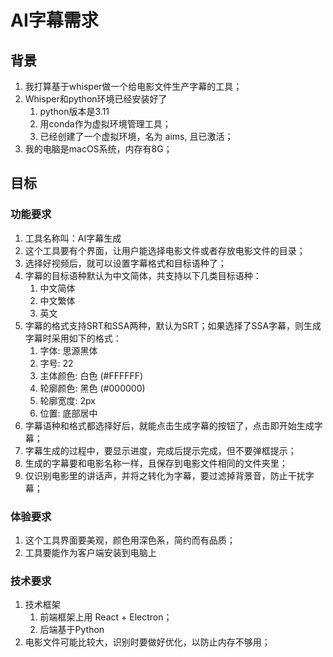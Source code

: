 # AI字幕需求

## 背景

1. 我打算基于whisper做一个给电影文件生产字幕的工具；
2. Whisper和python环境已经安装好了
   1. python版本是3.11
   2. 用conda作为虚拟环境管理工具；
   3. 已经创建了一个虚拟环境，名为 aims, 且已激活；
3. 我的电脑是macOS系统，内存有8G；

## 目标

### 功能要求

1. 工具名称叫：AI字幕生成
2. 这个工具要有个界面，让用户能选择电影文件或者存放电影文件的目录；
3. 选择好视频后，就可以设置字幕格式和目标语种了；
4. 字幕的目标语种默认为中文简体，共支持以下几类目标语种：
   1. 中文简体
   2. 中文繁体
   3. 英文
5. 字幕的格式支持SRT和SSA两种，默认为SRT；如果选择了SSA字幕，则生成字幕时采用如下的格式：
   1. 字体: 思源黑体
   2. 字号: 22
   3. 主体颜色: 白色 (#FFFFFF)
   4. 轮廓颜色: 黑色 (#000000)
   5. 轮廓宽度: 2px
   6. 位置: 底部居中
6. 字幕语种和格式都选择好后，就能点击生成字幕的按钮了，点击即开始生成字幕；
7. 字幕生成的过程中，要显示进度，完成后提示完成，但不要弹框提示；
8. 生成的字幕要和电影名称一样，且保存到电影文件相同的文件夹里；
9. 仅识别电影里的讲话声，并将之转化为字幕，要过滤掉背景音，防止干扰字幕；

### 体验要求

 1. 这个工具界面要美观，颜色用深色系，简约而有品质；
 2. 工具要能作为客户端安装到电脑上

### 技术要求

1. 技术框架
    1. 前端框架上用 React + Electron；
    2. 后端基于Python
2. 电影文件可能比较大，识别时要做好优化，以防止内存不够用；